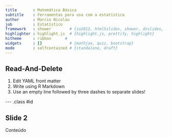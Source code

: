 ```yaml
---
title       : Matemática Básica
subtitle    : Ferramentas para uso com a estatística
author      : Marcio Nicolau
job         : Estatístico
framework   : shower        # {io2012, html5slides, shower, dzslides, ...}
highlighter : highlight.js  # {highlight.js, prettify, highlight}
hitheme     : ribbon      #
widgets     : []            # {mathjax, quiz, bootstrap}
mode        : selfcontained # {standalone, draft}
---
```


## Read-And-Delete

1. Edit YAML front matter
2. Write using R Markdown
3. Use an empty line followed by three dashes to separate slides!

--- .class #id

## Slide 2

Conteúdo
